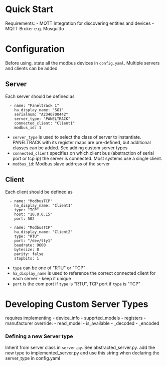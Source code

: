 # Quick Start
Requirements: 
    - MQTT Integration for discovering entities and devices
    - MQTT Broker e.g. Mosquitto

# Configuration
Before using, state all the modbus devices in `config.yaml`. Multiple servers and clients can be added

## Server 
Each server should be defined as 
```
  - name: "Paneltrack 1"
    ha_display_name: "SG1"
    serialnum: "A2340700442"
    server_type: "PANELTRACK"
    connected_client: "Client1"
    modbus_id: 1
```
- `server_type` is used to select the class of server to instantiate. PANELTRACK with its register maps are pre-defined, but additional classes can be added. See adding custom server types
- `connected_client` specifies on which client bus (abstraction of serial port or tcp ip) the server is connected. Most systems use a single client.
- `modbus_id`: Modbus slave address of the server

## Client
Each client should be defined as
```
  - name: "ModbusTCP"
    ha_display_name: "Client1"
    type: "TCP"
    host: "10.0.0.15"
    port: 502
```

```
  - name: "ModbusTCP"
    ha_display_name: "Client2"
    type: "RTU"
    port: "/dev/tty1"
    baudrate: 9600
    bytesize: 8
    parity: false
    stopbits: 1
```
- `type` can be one of "RTU" or "TCP"
- `ha_display_name` is used to reference the correct connected client for each server - keep it unique
- `port` is the com port if `type` is "RTU", TCP port if `type` is "TCP"

# Developing Custom Server Types
requires implementing
      - device_info 
      - supprted_models
      - registers
      - manufacturer
override:
      - read_model
      - is_available
      - _decoded
      - _encoded

### Defining a new Server type
Inherit from server class in `server.py`. See abstracted_server.py.
add the new type to implemented_server.py and use this string when declaring the server_type in config.yaml
